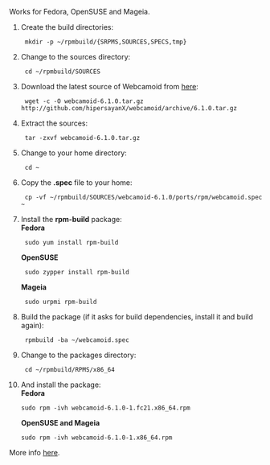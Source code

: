 Works for Fedora, OpenSUSE and Mageia.

1. Create the build directories:

        mkdir -p ~/rpmbuild/{SRPMS,SOURCES,SPECS,tmp}

2. Change to the sources directory:

        cd ~/rpmbuild/SOURCES

3. Download the latest source of Webcamoid from [here](https://github.com/hipersayanX/webcamoid/releases):

        wget -c -O webcamoid-6.1.0.tar.gz http://github.com/hipersayanX/webcamoid/archive/6.1.0.tar.gz

4. Extract the sources:

        tar -zxvf webcamoid-6.1.0.tar.gz

5. Change to your home directory:

        cd ~

6. Copy the **.spec** file to your home:

        cp -vf ~/rpmbuild/SOURCES/webcamoid-6.1.0/ports/rpm/webcamoid.spec ~

7. Install the **rpm-build** package:  
    **Fedora**

        sudo yum install rpm-build

    **OpenSUSE**

        sudo zypper install rpm-build

    **Mageia**

        sudo urpmi rpm-build

8. Build the package (if it asks for build dependencies, install it and build again):

        rpmbuild -ba ~/webcamoid.spec

9. Change to the packages directory:

        cd ~/rpmbuild/RPMS/x86_64

10. And install the package:  
    **Fedora**

        sudo rpm -ivh webcamoid-6.1.0-1.fc21.x86_64.rpm

    **OpenSUSE and Mageia**

        sudo rpm -ivh webcamoid-6.1.0-1.x86_64.rpm

More info [here](https://wiki.mageia.org/en/Packagers_RPM_tutorial#Install_required_package).
